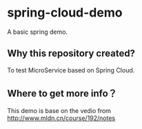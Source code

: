 # spring-cloud-demo
A basic spring demo.

## Why this repository created?
To test MicroService based on Spring Cloud.

## Where to get more info？
This demo is base on the vedio from  
http://www.mldn.cn/course/192/notes

